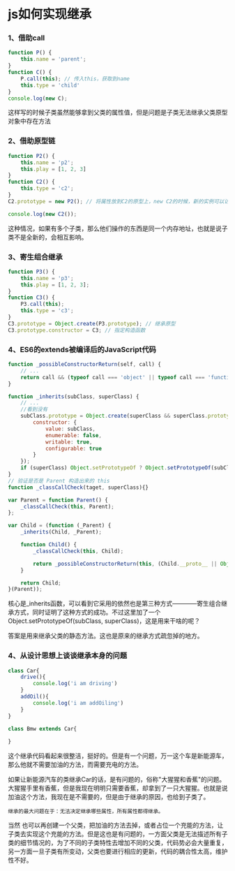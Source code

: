 # js如何实现继承

### 1、借助call

```js
function P() {
    this.name = 'parent';
}
function C() {
    P.call(this); // 传入this，获取到name
    this.type = 'child'
}
console.log(new C);
```
这样写的时候子类虽然能够拿到父类的属性值，但是问题是子类无法继承父类原型对象中存在方法

### 2、借助原型链

```js
function P2() {
    this.name = 'p2';
    this.play = [1, 2, 3]
}
function C2() {
    this.type = 'c2';
}
C2.prototype = new P2(); // 将属性放到C2的原型上，new C2的时候，新的实例可以访问到C2的原型上的name

console.log(new C2());
```
这种情况，如果有多个子类，那么他们操作的东西是同一个内存地址，也就是说子类不是全新的，会相互影响。

### 3、寄生组合继承

```js
function P3() {
    this.name = 'p3';
    this.play = [1, 2, 3];
}
function C3() {
    P3.call(this);
    this.type = 'c3';
}
C3.prototype = Object.create(P3.prototype); // 继承原型
C3.prototype.constructor = C3; // 指定构造函数
```

### 4、ES6的extends被编译后的JavaScript代码
```js
function _possibleConstructorReturn(self, call) {
    // ...
    return call && (typeof call === 'object' || typeof call === 'function') ? call : self;
}

function _inherits(subClass, superClass) {
    // ...
    //看到没有
    subClass.prototype = Object.create(superClass && superClass.prototype, {
        constructor: {
            value: subClass,
            enumerable: false,
            writable: true,
            configurable: true
        }
    });
    if (superClass) Object.setPrototypeOf ? Object.setPrototypeOf(subClass, superClass) : subClass.__proto__ = superClass;
}
// 验证是否是 Parent 构造出来的 this
function _classCallCheck(taget, superClass){}

var Parent = function Parent() {
    _classCallCheck(this, Parent);
};

var Child = (function (_Parent) {
    _inherits(Child, _Parent);

    function Child() {
        _classCallCheck(this, Child);

        return _possibleConstructorReturn(this, (Child.__proto__ || Object.getPrototypeOf(Child)).apply(this, arguments));
    }

    return Child;
}(Parent));
```

核心是_inherits函数，可以看到它采用的依然也是第三种方式————寄生组合继承方式，同时证明了这种方式的成功。不过这里加了一个Object.setPrototypeOf(subClass, superClass)，这是用来干啥的呢？

答案是用来继承父类的静态方法。这也是原来的继承方式疏忽掉的地方。

### 4、从设计思想上谈谈继承本身的问题

```js
class Car{
    drive(){
        console.log('i am driving')
    }
    addOil(){
        console.log('i am addOiling')
    }
}

class Bmw extends Car{
    
}
```
这个继承代码看起来很整洁，挺好的。但是有一个问题，万一这个车是新能源车，那么他就不需要加油的方法，而需要充电的方法。

如果让新能源汽车的类继承Car的话，是有问题的，俗称"大猩猩和香蕉"的问题。大猩猩手里有香蕉，但是我现在明明只需要香蕉，却拿到了一只大猩猩。也就是说加油这个方法，我现在是不需要的，但是由于继承的原因，也给到子类了。

    继承的最大问题在于：无法决定继承哪些属性，所有属性都得继承。

当然 也可以再创建一个父类，把加油的方法去掉，或者占位一个充能的方法，让子类去实现这个充能的方法。但是这也是有问题的，一方面父类是无法描述所有子类的细节情况的，为了不同的子类特性去增加不同的父类，代码势必会大量重复，另一方面一旦子类有所变动，父类也要进行相应的更新，代码的耦合性太高，维护性不好。